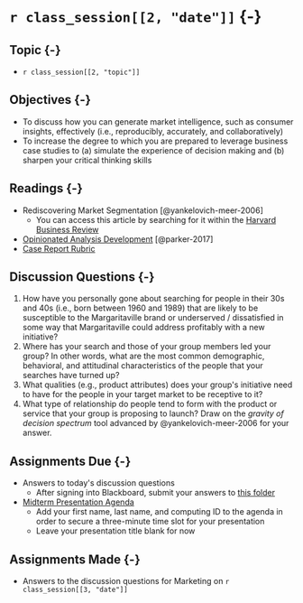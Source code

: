 # `r class_session[[2, "date"]]` {-}

## Topic {-}

- `r class_session[[2, "topic"]]`

## Objectives {-}

- To discuss how you can generate market intelligence, such as consumer
insights, effectively (i.e., reproducibly, accurately, and collaboratively)
- To increase the degree to which you are prepared to leverage business case
studies to (a) simulate the experience of decision making and (b) sharpen your
critical thinking skills

## Readings {-}

- Rediscovering Market Segmentation [@yankelovich-meer-2006]
    - You can access this article by searching for it within the [Harvard
    Business Review][]
- [Opinionated Analysis Development][parker-2017] [@parker-2017]
- [Case Report Rubric][]  

## Discussion Questions {-}

1. How have you personally gone about searching for people in their 30s and 40s
(i.e., born between 1960 and 1989) that are likely to be susceptible to the
Margaritaville brand or underserved / dissatisfied in some way that
Margaritaville could address profitably with a new initiative?
2. Where has your search and those of your group members led your group? In
other words, what are the most common demographic, behavioral, and attitudinal
characteristics of the people that your searches have turned up?
3. What qualities (e.g., product attributes) does your group's initiative need
to have for the people in your target market to be receptive to it?
4. What type of relationship do people tend to form with the product or service
that your group is proposing to launch? Draw on the *gravity of decision
spectrum* tool advanced by @yankelovich-meer-2006 for your answer.

## Assignments Due {-}

- Answers to today's discussion questions
    - After signing into Blackboard, submit your answers to [this
    folder][discussion-questions-submission]
- [Midterm Presentation Agenda][]
    - Add your first name, last name, and computing ID to the agenda in order to
    secure a three-minute time slot for your presentation
    - Leave your presentation title blank for now

## Assignments Made {-}

- Answers to the discussion questions for Marketing on `r class_session[[3,
"date"]]` 

[case report rubric]: https://github.com/jeffboichuk/ice-marketing/raw/master/files/generating-market-intelligence/rubric-for-case-reports.pdf
[discussion-questions-submission]: https://blackboard.comm.virginia.edu/webapps/blackboard/content/listContent.jsp?course_id=_2942_1&content_id=_140539_1
[Harvard Business Review]: http://re5qy4sb7x.search.serialssolutions.com/log?L=RE5QY4SB7X&D=EBU&J=HARVBUSREV&P=EJP&PT=EZProxy&H=fce003a731&U=http%3A%2F%2Fproxy01.its.virginia.edu%2Flogin%3Furl%3Dhttps%3A%2F%2Fsearch.ebscohost.com%2Fdirect.asp%3Fdb%3Dbth%26jid%3DHBR%26scope%3Dsite
[Midterm Presentation Agenda]: https://docs.google.com/spreadsheets/d/1tHpsFOYOo0Ekn4oiSvktXoIWJCkglN4He41cbX-N4NA/edit?usp=sharing
[parker-2017]: https://peerj.com/preprints/3210/